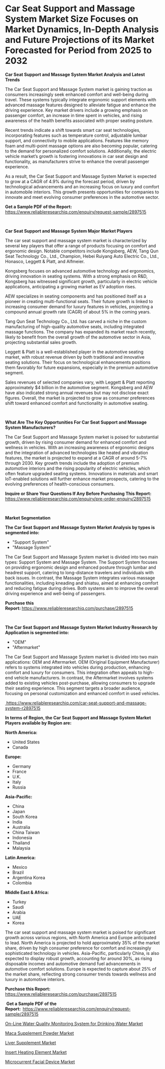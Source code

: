 <p><h1>Car Seat Support and Massage System Market Size Focuses on Market Dynamics, In-Depth Analysis and Future Projections of its Market Forecasted for Period from 2025 to 2032</h1></p><p><strong>Car Seat Support and Massage System Market Analysis and Latest Trends</strong></p>
<p><p>The Car Seat Support and Massage System market is gaining traction as consumers increasingly seek enhanced comfort and well-being during travel. These systems typically integrate ergonomic support elements with advanced massage features designed to alleviate fatigue and enhance the driving experience. Key market drivers include a growing emphasis on passenger comfort, an increase in time spent in vehicles, and rising awareness of the health benefits associated with proper seating posture.</p><p>Recent trends indicate a shift towards smart car seat technologies, incorporating features such as temperature control, adjustable lumbar support, and connectivity to mobile applications. Features like memory foam and multi-point massage options are also becoming popular, catering to the demand for personalized comfort solutions. Additionally, the electric vehicle market’s growth is fostering innovations in car seat design and functionality, as manufacturers strive to enhance the overall passenger experience.</p><p>As a result, the Car Seat Support and Massage System Market is expected to grow at a CAGR of 4.9% during the forecast period, driven by technological advancements and an increasing focus on luxury and comfort in automobile interiors. This growth presents opportunities for companies to innovate and meet evolving consumer preferences in the automotive sector.</p></p>
<p><strong>Get a Sample PDF of the Report:&nbsp;</strong> <a href="https://www.reliableresearchiq.com/enquiry/request-sample/2897515?utm_campaign=904&utm_medium=2&utm_source=Github&utm_content=ia&utm_term=15032025&utm_id=car-seat-support-and-massage-system">https://www.reliableresearchiq.com/enquiry/request-sample/2897515</a></p>
<p>&nbsp;</p>
<p><strong>Car Seat Support and Massage System Major Market Players</strong></p>
<p><p>The car seat support and massage system market is characterized by several key players that offer a range of products focusing on comfort and ergonomic design. Notable competitors include Kongsberg, AEW, Tang Qun Seat Technology Co., Ltd., Champion, Hebei Ruiyang Auto Electric Co., Ltd., Honasco, Leggett & Platt, and Alfmeier.</p><p>Kongsberg focuses on advanced automotive technology and ergonomics, driving innovation in seating systems. With a strong emphasis on R&D, Kongsberg has witnessed significant growth, particularly in electric vehicle applications, anticipating a growing market as EV adoption rises.</p><p>AEW specializes in seating components and has positioned itself as a pioneer in creating multi-functional seats. Their future growth is linked to increasing consumer demand for luxury features in vehicles, projecting a compound annual growth rate (CAGR) of about 5% in the coming years.</p><p>Tang Qun Seat Technology Co., Ltd. has carved a niche in the custom manufacturing of high-quality automotive seats, including integrated massage functions. The company has expanded its market reach recently, likely to benefit from the overall growth of the automotive sector in Asia, projecting substantial sales growth.</p><p>Leggett & Platt is a well-established player in the automotive seating market, with robust revenue driven by both traditional and innovative seating solutions. Their focus on technological enhancements positions them favorably for future expansions, especially in the premium automotive segment.</p><p>Sales revenues of selected companies vary, with Leggett & Platt reporting approximately $4 billion in the automotive segment. Kongsberg and AEW have also indicated strong annual revenues but may not disclose exact figures. Overall, the market is projected to grow as consumer preferences shift toward enhanced comfort and functionality in automotive seating.</p></p>
<p>&nbsp;</p>
<p><strong>What Are The Key Opportunities For Car Seat Support and Massage System Manufacturers?</strong></p>
<p><p>The Car Seat Support and Massage System market is poised for substantial growth, driven by rising consumer demand for enhanced comfort and wellness in vehicles. With an increasing awareness of ergonomic designs and the integration of advanced technologies like heated and vibration features, the market is projected to expand at a CAGR of around 5-7% through 2030. Key growth trends include the adoption of premium automotive interiors and the rising popularity of electric vehicles, which often feature upgraded seating systems. Innovations in materials and smart IoT-enabled solutions will further enhance market prospects, catering to the evolving preferences of health-conscious consumers.</p></p>
<p><strong>Inquire or Share Your Questions If Any Before Purchasing This Report:</strong> <a href="https://www.reliableresearchiq.com/enquiry/pre-order-enquiry/2897515?utm_campaign=904&utm_medium=2&utm_source=Github&utm_content=ia&utm_term=15032025&utm_id=car-seat-support-and-massage-system">https://www.reliableresearchiq.com/enquiry/pre-order-enquiry/2897515</a></p>
<p>&nbsp;</p>
<p><strong>Market Segmentation</strong></p>
<p><strong>The Car Seat Support and Massage System Market Analysis by types is segmented into:</strong></p>
<p><ul><li>"Support System"</li><li>"Massage System"</li></ul></p>
<p><p>The Car Seat Support and Massage System market is divided into two main types: Support System and Massage System. The Support System focuses on providing ergonomic design and enhanced posture through lumbar and headrest support, catering to long-distance travelers and individuals with back issues. In contrast, the Massage System integrates various massage functionalities, including kneading and shiatsu, aimed at enhancing comfort and reducing fatigue during drives. Both systems aim to improve the overall driving experience and well-being of passengers.</p></p>
<p><strong>Purchase this Report:&nbsp;</strong><a href="https://www.reliableresearchiq.com/purchase/2897515?utm_campaign=904&utm_medium=2&utm_source=Github&utm_content=ia&utm_term=15032025&utm_id=car-seat-support-and-massage-system">https://www.reliableresearchiq.com/purchase/2897515</a></p>
<p>&nbsp;</p>
<p><strong>The Car Seat Support and Massage System Market Industry Research by Application is segmented into:</strong></p>
<p><ul><li>"OEM"</li><li>"Aftermarket"</li></ul></p>
<p><p>The Car Seat Support and Massage System market is divided into two main applications: OEM and Aftermarket. OEM (Original Equipment Manufacturer) refers to systems integrated into vehicles during production, enhancing comfort and luxury for consumers. This integration often appeals to high-end vehicle manufacturers. In contrast, the Aftermarket involves systems added to existing vehicles post-purchase, allowing consumers to upgrade their seating experience. This segment targets a broader audience, focusing on personal customization and enhanced comfort in used vehicles.</p></p>
<p><a href="https://www.reliableresearchiq.com/car-seat-support-and-massage-system-r2897515?utm_campaign=904&utm_medium=2&utm_source=Github&utm_content=ia&utm_term=15032025&utm_id=car-seat-support-and-massage-system">&nbsp;https://www.reliableresearchiq.com/car-seat-support-and-massage-system-r2897515</a></p>
<p><strong>In terms of Region, the Car Seat Support and Massage System Market Players available by Region are:</strong></p>
<p>
    <p> <strong> North America: </strong>
        <ul>
            <li>United States</li>
            <li>Canada</li>
        </ul>
        </p> 
    <p> <strong> Europe: </strong>
        <ul>
            <li>Germany</li>
            <li>France</li>
            <li>U.K.</li>
            <li>Italy</li>
            <li>Russia</li>
        </ul>
        </p> 
    <p> <strong> Asia-Pacific: </strong>
        <ul>
            <li>China</li>
            <li>Japan</li>
            <li>South Korea</li>
            <li>India</li>
            <li>Australia</li>
            <li>China Taiwan</li>
            <li>Indonesia</li>
            <li>Thailand</li>
            <li>Malaysia</li>
        </ul>
        </p> 
    <p> <strong> Latin America: </strong>
        <ul>
            <li>Mexico</li>
            <li>Brazil</li>
            <li>Argentina Korea</li>
            <li>Colombia</li>
        </ul>
        </p> 
    <p> <strong> Middle East & Africa: </strong>
        <ul>
            <li>Turkey</li>
            <li>Saudi</li>
            <li>Arabia</li>
            <li>UAE</li>
            <li>Korea</li>
        </ul>
    </p>
    </p>
<p><p>The car seat support and massage system market is poised for significant growth across various regions, with North America and Europe anticipated to lead. North America is projected to hold approximately 35% of the market share, driven by high consumer preference for comfort and increasingly sophisticated technology in vehicles. Asia-Pacific, particularly China, is also expected to display robust growth, accounting for around 30%, as rising disposable incomes and automotive demand fuel advancements in automotive comfort solutions. Europe is expected to capture about 25% of the market share, reflecting strong consumer trends towards wellness and luxury in automotive interiors.</p></p>
<p><strong>Purchase this Report: </strong><a href="https://www.reliableresearchiq.com/purchase/2897515?utm_campaign=904&utm_medium=2&utm_source=Github&utm_content=ia&utm_term=15032025&utm_id=car-seat-support-and-massage-system">https://www.reliableresearchiq.com/purchase/2897515</a></p>
<p>&nbsp;<strong>Get a Sample PDF of the Report:&nbsp;&nbsp;</strong><a href="https://www.reliableresearchiq.com/enquiry/request-sample/2897515?utm_campaign=904&utm_medium=2&utm_source=Github&utm_content=ia&utm_term=15032025&utm_id=car-seat-support-and-massage-system">https://www.reliableresearchiq.com/enquiry/request-sample/2897515</a></p>
<p><strong></strong></p>
<p><p><a href="https://github.com/mismannely/Market-Research-Report-List-1/blob/main/on-line-water-quality-monitoring-system-for-drinking-water-market.md?utm_campaign=904&utm_medium=2&utm_source=Github&utm_content=ia&utm_term=15032025&utm_id=car-seat-support-and-massage-system">On-Line Water Quality Monitoring System for Drinking Water Market</a></p><p><a href="https://github.com/tentandyik/Market-Research-Report-List-1/blob/main/maca-supplement-powder-market.md?utm_campaign=904&utm_medium=2&utm_source=Github&utm_content=ia&utm_term=15032025&utm_id=car-seat-support-and-massage-system">Maca Supplement Powder Market</a></p><p><a href="https://github.com/biandnikelrs/Market-Research-Report-List-1/blob/main/liver-supplement-market.md?utm_campaign=904&utm_medium=2&utm_source=Github&utm_content=ia&utm_term=15032025&utm_id=car-seat-support-and-massage-system">Liver Supplement Market</a></p><p><a href="https://github.com/myongfranzcs/Market-Research-Report-List-1/blob/main/insert-heating-element-market.md?utm_campaign=904&utm_medium=2&utm_source=Github&utm_content=ia&utm_term=15032025&utm_id=car-seat-support-and-massage-system">Insert Heating Element Market</a></p><p><a href="https://github.com/klenaestien23/Market-Research-Report-List-1/blob/main/microcurrent-facial-device-market.md?utm_campaign=904&utm_medium=2&utm_source=Github&utm_content=ia&utm_term=15032025&utm_id=car-seat-support-and-massage-system">Microcurrent Facial Device Market</a></p></p>
